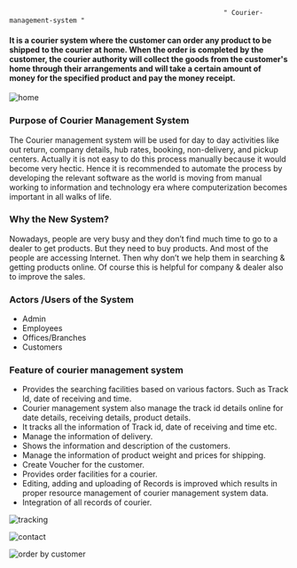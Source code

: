                                                           " Courier-management-system "

#### It is a courier system where the customer can order any product to be shipped to the courier at home. When the order is completed by the customer, the courier authority will collect the goods from the customer's home through their arrangements and will take a certain amount of money for the specified product and pay the money receipt.

![home](https://user-images.githubusercontent.com/66861180/117041173-8109c700-ad2c-11eb-990a-73c2bdfcb7aa.PNG)


### Purpose of Courier Management System 
The Courier management system will be used for day to day activities like out return, company details, hub rates, booking, non-delivery, and pickup centers. Actually it is not easy to do this process manually because it would become very hectic. Hence it is recommended to automate the process by developing the relevant software as the world is moving from manual working to information and technology era where computerization becomes important in all walks of life.

### Why the New System?
Nowadays, people are very busy and they don’t find much time to go to a dealer to get products. But they need to buy products. And most of the people are accessing Internet. 
Then why don’t we help them in searching & getting products online. Of course this is helpful for company & dealer also to improve the sales.

### Actors /Users of the System
* Admin
* Employees
* Offices/Branches 
*	Customers 


### Feature of courier management system
* Provides the searching facilities based on various factors. Such as Track Id, date of receiving and time.
*	Courier management system also manage the track id details online for date details, receiving details, product details.
*	It tracks all the information of Track id, date of receiving and time etc.
*	Manage the information of delivery.
*	Shows the information and description of the customers.
*	Manage the information of product weight and prices for shipping.
*	Create Voucher for the customer.
*	Provides order facilities for a courier.  
*	Editing, adding and uploading of Records is improved which results in proper resource management of courier management system data.
*	Integration of all records of courier.

![tracking](https://user-images.githubusercontent.com/66861180/117041201-89620200-ad2c-11eb-88f6-e25a5fbc9bfb.PNG)

![contact](https://user-images.githubusercontent.com/66861180/117041212-8e26b600-ad2c-11eb-86e3-2a2c8a80b27b.PNG)

![order by customer](https://user-images.githubusercontent.com/66861180/117041226-93840080-ad2c-11eb-9d64-6857778d9d3b.PNG)
